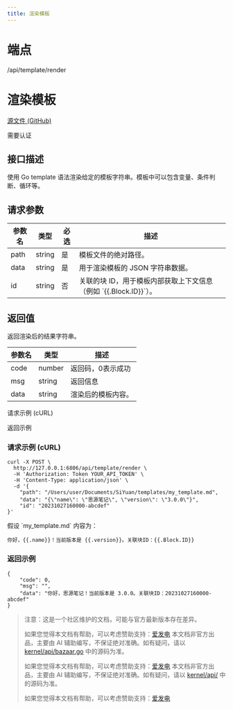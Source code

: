 ```yaml
---
title: 渲染模板
---
```

# 端点

/api/template/render

# 渲染模板

[源文件 (GitHub)](https://github.com/siyuan-note/siyuan/blob/master/kernel/api/template.go "查看源文件")

需要认证

## 接口描述

使用 Go template 语法渲染给定的模板字符串。模板中可以包含变量、条件判断、循环等。

## 请求参数

| 参数名 | 类型 | 必选 | 描述 |
| --- | --- | --- | --- |
| path | string | 是 | 模板文件的绝对路径。 |
| data | string | 是 | 用于渲染模板的 JSON 字符串数据。 |
| id | string | 否 | 关联的块 ID，用于模板内部获取上下文信息（例如 \`{{.Block.ID}}\`）。 |

## 返回值

返回渲染后的结果字符串。

| 参数名 | 类型 | 描述 |
| --- | --- | --- |
| code | number | 返回码，0表示成功 |
| msg | string | 返回信息 |
| data | string | 渲染后的模板内容。 |

请求示例 (cURL)

返回示例

### 请求示例 (cURL)

```
curl -X POST \
  http://127.0.0.1:6806/api/template/render \
  -H 'Authorization: Token YOUR_API_TOKEN' \
  -H 'Content-Type: application/json' \
  -d '{
    "path": "/Users/user/Documents/SiYuan/templates/my_template.md",
    "data": "{\"name\": \"思源笔记\", \"version\": \"3.0.0\"}",
    "id": "20231027160000-abcdef"
}'
```

假设 \`my\_template.md\` 内容为：

```
你好，{{.name}}！当前版本是 {{.version}}。关联块ID：{{.Block.ID}}
```

### 返回示例

```
{
    "code": 0,
    "msg": "",
    "data": "你好，思源笔记！当前版本是 3.0.0。关联块ID：20231027160000-abcdef"
}
```

> 注意：这是一个社区维护的文档，可能与官方最新版本存在差异。
> 
> 如果您觉得本文档有帮助，可以考虑赞助支持：[爱发电](https://afdian.com/a/leolee9086?tab=feed)
> 本文档非官方出品，主要由 AI 辅助编写，不保证绝对准确。如有疑问，请以 [kernel/api/bazaar.go](https://github.com/siyuan-note/siyuan/blob/master/kernel/api/bazaar.go) 中的源码为准。
> 
> 如果您觉得本文档有帮助，可以考虑赞助支持：[爱发电](https://afdian.com/a/leolee9086?tab=feed)
> 本文档非官方出品，主要由 AI 辅助编写，不保证绝对准确。如有疑问，请以 [kernel/api/](https://github.com/siyuan-note/siyuan/blob/master/kernel/api/) 中的源码为准。
> 
> 如果您觉得本文档有帮助，可以考虑赞助支持：[爱发电](https://afdian.com/a/leolee9086?tab=feed)
